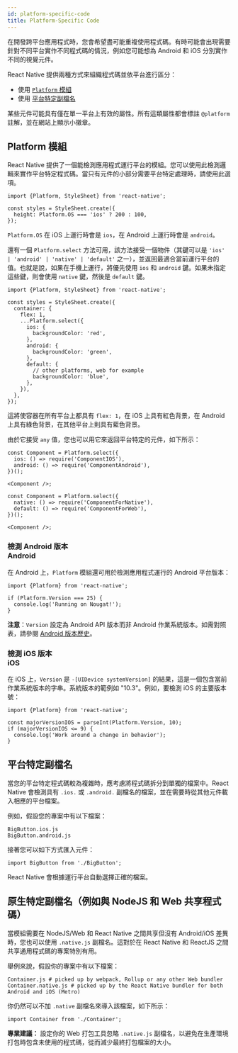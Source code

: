 ```yaml
---
id: platform-specific-code
title: Platform-Specific Code
---
```


在開發跨平台應用程式時，您會希望盡可能重複使用程式碼。有時可能會出現需要針對不同平台實作不同程式碼的情況，例如您可能想為 Android 和 iOS 分別實作不同的視覺元件。

React Native 提供兩種方式來組織程式碼並依平台進行區分：

- 使用 [`Platform` 模組](platform-specific-code.md#platform-module)
- 使用 [平台特定副檔名](platform-specific-code.md#platform-specific-extensions)

某些元件可能具有僅在單一平台上有效的屬性。所有這類屬性都會標註 `@platform` 註解，並在網站上顯示小徽章。

## Platform 模組

React Native 提供了一個能檢測應用程式運行平台的模組。您可以使用此檢測邏輯來實作平台特定程式碼。當只有元件的小部分需要平台特定處理時，請使用此選項。

```tsx
import {Platform, StyleSheet} from 'react-native';

const styles = StyleSheet.create({
  height: Platform.OS === 'ios' ? 200 : 100,
});
```

`Platform.OS` 在 iOS 上運行時會是 `ios`，在 Android 上運行時會是 `android`。

還有一個 `Platform.select` 方法可用，該方法接受一個物件（其鍵可以是 `'ios' | 'android' | 'native' | 'default'` 之一），並返回最適合當前運行平台的值。也就是說，如果在手機上運行，將優先使用 `ios` 和 `android` 鍵。如果未指定這些鍵，則會使用 `native` 鍵，然後是 `default` 鍵。

```tsx
import {Platform, StyleSheet} from 'react-native';

const styles = StyleSheet.create({
  container: {
    flex: 1,
    ...Platform.select({
      ios: {
        backgroundColor: 'red',
      },
      android: {
        backgroundColor: 'green',
      },
      default: {
        // other platforms, web for example
        backgroundColor: 'blue',
      },
    }),
  },
});
```

這將使容器在所有平台上都具有 `flex: 1`，在 iOS 上具有紅色背景，在 Android 上具有綠色背景，在其他平台上則具有藍色背景。

由於它接受 `any` 值，您也可以用它來返回平台特定的元件，如下所示：

```tsx
const Component = Platform.select({
  ios: () => require('ComponentIOS'),
  android: () => require('ComponentAndroid'),
})();

<Component />;
```

```tsx
const Component = Platform.select({
  native: () => require('ComponentForNative'),
  default: () => require('ComponentForWeb'),
})();

<Component />;
```

### 檢測 Android 版本 <div class="label android" title="此部分與 Android 平台相關">Android</div>

在 Android 上，`Platform` 模組還可用於檢測應用程式運行的 Android 平台版本：

```tsx
import {Platform} from 'react-native';

if (Platform.Version === 25) {
  console.log('Running on Nougat!');
}
```

**注意**：`Version` 設定為 Android API 版本而非 Android 作業系統版本。如需對照表，請參閱 [Android 版本歷史](https://en.wikipedia.org/wiki/Android_version_history#Overview)。

### 檢測 iOS 版本 <div class="label ios" title="此部分與 iOS 平台相關">iOS</div>

在 iOS 上，`Version` 是 `-[UIDevice systemVersion]` 的結果，這是一個包含當前作業系統版本的字串。系統版本的範例如 "10.3"。例如，要檢測 iOS 的主要版本號：

```tsx
import {Platform} from 'react-native';

const majorVersionIOS = parseInt(Platform.Version, 10);
if (majorVersionIOS <= 9) {
  console.log('Work around a change in behavior');
}
```

## 平台特定副檔名

當您的平台特定程式碼較為複雜時，應考慮將程式碼拆分到單獨的檔案中。React Native 會檢測具有 `.ios.` 或 `.android.` 副檔名的檔案，並在需要時從其他元件載入相應的平台檔案。

例如，假設您的專案中有以下檔案：

```shell
BigButton.ios.js
BigButton.android.js
```

接著您可以如下方式匯入元件：

```tsx
import BigButton from './BigButton';
```

React Native 會根據運行平台自動選擇正確的檔案。

## 原生特定副檔名（例如與 NodeJS 和 Web 共享程式碼）

當模組需要在 NodeJS/Web 和 React Native 之間共享但沒有 Android/iOS 差異時，您也可以使用 `.native.js` 副檔名。這對於在 React Native 和 ReactJS 之間共享通用程式碼的專案特別有用。

舉例來說，假設你的專案中有以下檔案：

```shell
Container.js # picked up by webpack, Rollup or any other Web bundler
Container.native.js # picked up by the React Native bundler for both Android and iOS (Metro)
```

你仍然可以不加 `.native` 副檔名來導入該檔案，如下所示：

```tsx
import Container from './Container';
```

**專業建議：** 設定你的 Web 打包工具忽略 `.native.js` 副檔名，以避免在生產環境打包時包含未使用的程式碼，從而減少最終打包檔案的大小。